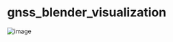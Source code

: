 # gnss_blender_visualization

![image](https://github.com/inuex35/gnss_blender_visualization/assets/129066540/f563ad2e-1da7-4ef4-919f-52bfc68f583d)
